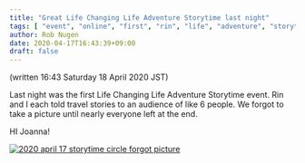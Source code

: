 ```yaml
---
title: "Great Life Changing Life Adventure Storytime last night"
tags: [ "event", "online", "first", "rin", "life", "adventure", "storytime" ]
author: Rob Nugen
date: 2020-04-17T16:43:39+09:00
draft: false
---
```


(written 16:43 Saturday 18 April 2020 JST)

Last night was the first Life Changing Life Adventure Storytime
event.  Rin and I each told travel stories to an audience of like 6
people.  We forgot to take a picture until nearly everyone left at the
end.

HI Joanna!

[![2020 april 17 storytime circle forgot picture](//b.robnugen.com/journal/2020/thumbs/2020_april_17_storytime_circle_forgot_picture.png)](//b.robnugen.com/journal/2020/2020_april_17_storytime_circle_forgot_picture.png)
